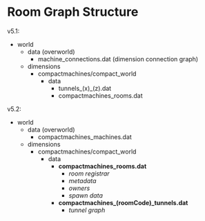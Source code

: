 # Room Graph Structure

v5.1:
- world
  - data (overworld)
    - machine_connections.dat (dimension connection graph)
  - dimensions
    - compactmachines/compact_world
      - data
        - tunnels_(x)_(z).dat
        - compactmachines_rooms.dat

v5.2:
- world
  - data (overworld)
    - compactmachines_machines.dat
  - dimensions
    - compactmachines/compact_world
      - data
        - **compactmachines_rooms.dat** 
          - _room registrar_
          - _metadata_
          - _owners_
          - _spawn data_
        - **compactmachines_(roomCode)_tunnels.dat**
          - *tunnel graph*
